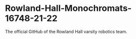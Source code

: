 # Rowland-Hall-Monochromats-16748-21-22
The official GitHub of the Rowland Hall varsity robotics team.
